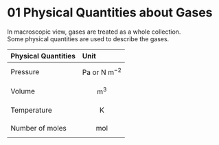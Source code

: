 # 01 Physical Quantities about Gases

In macroscopic view, gases are treated as a whole collection.  
Some physical quantities are used to describe the gases.

| Physical Quantities | Unit |
| :--- | :--- |
| Pressure | $$\text{Pa or N m}^{-2}$$  |
| Volume | $$\text{m}^3$$  |
| Temperature | $$\text{K}$$  |
| Number of moles | $$\text{mol}$$  |

